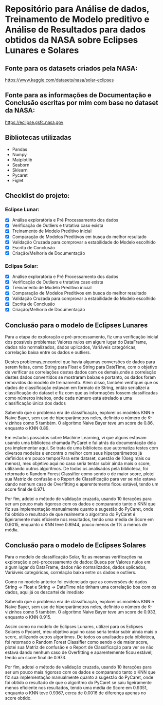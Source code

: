 # Repositório para Análise de dados, Treinamento de Modelo preditivo e Análise de Resultados para dados obtidos da NASA sobre Eclipses Lunares e Solares
## Fonte para os datasets criados pela NASA: 
https://www.kaggle.com/datasets/nasa/solar-eclipses

## Fonte para as informações de Documentação e Conclusão escritas por mim com base no dataset da NASA:
https://eclipse.gsfc.nasa.gov

## Bibliotecas utilizadas
- Pandas
- Numpy
- Matplotlib
- Seaborn
- Sklearn
- Pycaret
- Figlet

## Checklist do projeto:
### Eclipse Lunar:
- [x] Análise exploratória e Pré Processamento dos dados
- [x] Verificação de Outliers e tratativa caso exista
- [x] Treinamento de Modelo Preditivo inicial
- [x] Comparação de Modelos Preditivos em busca do melhor resultado
- [x] Validação Cruzada para comprovar a estabilidade do Modelo escolhido
- [x] Escrita de Conclusão
- [x] Criação/Melhoria de Documentação
### Eclipse Solar:
- [x] Análise exploratória e Pré Processamento dos dados
- [x] Verificação de Outliers e tratativa caso exista
- [x] Treinamento de Modelo Preditivo inicial
- [x] Comparação de Modelos Preditivos em busca do melhor resultado
- [x] Validação Cruzada para comprovar a estabilidade do Modelo escolhido
- [x] Escrita de Conclusão
- [x] Criação/Melhoria de Documentação

## Conclusão para o modelo de Eclipses Lunares
Para a etapa de exploração e pré-processamento, fiz uma verificação inicial dos possíveis problemas: Valores nulos em algum lugar do DataFrame, dados não normalizados, dados uplicados, Variáveis categóricas, correlação baixa entre os dados e outliers.

Destes problemas,encontrei que havia algumas conversões de dados para serem feitas, como String para Float e String para DateTime, com o objetivo de verificar as correlações destes dados com os demais,onde a correlação destes dados convertidos se mostraram baixas e portanto, os dados foram removidos do modelo de treinamento. Além disso, também verifiquei que os dados de classificação estavam em formato de String, então serializei a classificação do dataset e fiz com que as informações fossem classificadas como números inteiros, onde cada número está atrelado a uma classificação única dos dados

Sabendo que o problema era de classificação, explorei os modelos KNN e Naive Bayer, sem uso de hiperparâmetros neles, definido o número de K-vizinhos como 5 também. O algoritmo Naive Bayer teve um score de 0.86, enquanto o KNN 0.89.

Em estudos passados sobre Machine Learning, vi que alguns estavam usando uma biblioteca chamada PyCaret e fui atrás da documentação dela pra implementar aqui. Se trata de uma biblioteca que automatiza testes com diversos modelos e encontra o melhor com seus hiperparâmetros já definidos em pouco tempo(Para este dataset, questão de 10seg mais ou menos), meu objetivo aqui no caso seria tentar subir ainda mais o score, utilizando outros algoritmos. De todos os analisados pela biblioteca, foi retornado o Random Forest Classifier como sendo o de maior score, plotei sua Matriz de confusão e o Report de Classificação para ver se não estava dando nenhum caso de Overfitting e aparentemente ficou estável, tendo um score final de 0.971.

Por fim, adotei o método de validação cruzada, usando 10 iterações para ser um pouco mais rigoroso com os dados e comparando tanto o KNN que fiz sua implementação manualmente quanto a sugestão do PyCaret, onde foi obtido o resultado de que realmente o algoritmo do PyCaret é ligeiramente mais eficiente nos resultados, tendo uma média de Score em 0.9015, enquanto o KNN teve 0.8944, pouco menos de 1% a menos de média.

## Conclusão para o modelo de Eclipses Solares
Para o modelo de classificação Solar, fiz as mesmas verificações na exploração e pré-processamento de dados: Busca por Valores nulos em algum lugar do DataFrame, dados não normalizados, dados uplicados, Variáveis categóricas, correlação baixa entre os dados e outliers.

Como no modelo anterior foi evidenciado que as conversões de dados String -> Float e String -> DateTime não tinham uma correlação boa com os dados, aqui já os descartei de imediato

Sabendo que o problema era de classificação, explorei os modelos KNN e Naive Bayer, sem uso de hiperparâmetros neles, definido o número de K-vizinhos como 5 também. O algoritmo Naive Bayer teve um score de 0.933, enquanto o KNN 0.915.

Assim como no modelo de Eclipses Lunares, utilizei para os Eclipses Solares o Pycaret, meu objetivo aqui no caso seria tentar subir ainda mais o score, utilizando outros algoritmos. De todos os analisados pela biblioteca, foi retornado o Random Forest Classifier como sendo o de maior score, plotei sua Matriz de confusão e o Report de Classificação para ver se não estava dando nenhum caso de Overfitting e aparentemente ficou estável, tendo um score final de 0.973.

Por fim, adotei o método de validação cruzada, usando 10 iterações para ser um pouco mais rigoroso com os dados e comparando tanto o KNN que fiz sua implementação manualmente quanto a sugestão do PyCaret, onde foi obtido o resultado de que o algoritmo do PyCaret se saiu ligeiramente menos eficiente nos resultados, tendo uma média de Score em 0.9351, enquanto o KNN teve 0.9367, cerca de 0.0016 de diferença apenas no score obtido.
